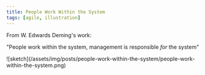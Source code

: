 ```yaml
---
title: People Work Within the System
tags: [agile, illustration]
---
```


From W. Edwards Deming's work:

"People work within the system, management is responsible _for_ the system"

![sketch]\(/assets/img/posts/people-work-within-the-system/people-work-within-the-system.png)
